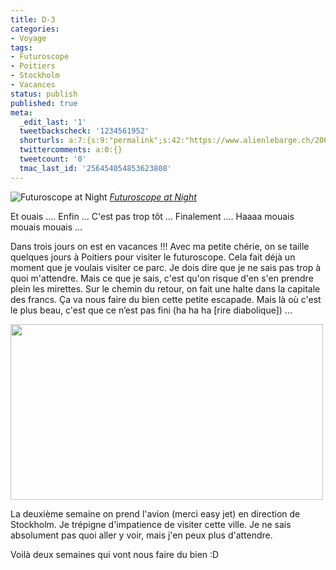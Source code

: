 ```yaml
---
title: D-3
categories:
- Voyage
tags:
- Futuroscope
- Poitiers
- Stockholm
- Vacances
status: publish
published: true
meta:
  _edit_last: '1'
  tweetbackscheck: '1234561952'
  shorturls: a:7:{s:9:"permalink";s:42:"https://www.alienlebarge.ch/2008/10/15/d-3/";s:7:"tinyurl";s:25:"https://tinyurl.com/aoryjj";s:4:"isgd";s:17:"https://is.gd/ikgl";s:5:"bitly";s:18:"https://bit.ly/gUHj";s:5:"snipr";s:22:"https://snipr.com/b9xor";s:5:"snurl";s:22:"https://snurl.com/b9xor";s:7:"snipurl";s:24:"https://snipurl.com/b9xor";}
  twittercomments: a:0:{}
  tweetcount: '0'
  tmac_last_id: '256454054853623808'
---
```

<img src="https://farm3.static.flickr.com/2388/1697732827_f87dc78c44.jpg" alt="Futuroscope at Night" />
<em><a title="photo sharing" href="https://www.flickr.com/photos/mance/1697732827/">Futuroscope at Night</a></em>

Et ouais ....
Enfin ...
C'est pas trop tôt ...
Finalement ....
Haaaa mouais mouais mouais ...

Dans trois jours on est en vacances !!! Avec ma petite chérie, on se taille quelques jours à Poitiers pour visiter le futuroscope. Cela fait déjà un moment que je voulais visiter ce parc. Je dois dire que je ne sais pas trop à quoi m'attendre. Mais ce que je sais, c'est qu'on risque d'en s'en prendre plein les mirettes.
Sur le chemin du retour, on fait une halte dans la capitale des francs. Ça va nous faire du bien cette petite escapade.
Mais là où c'est le plus beau, c'est que ce n’est pas fini (ha ha ha [rire diabolique]) ...

<!--more-->

<img class="alignnone size-medium wp-image-716" title="stockholm" src="https://dlgjp9x71cipk.cloudfront.net/2008/10/stockholm.png" alt="" width="500" height="281" />

La deuxième semaine on prend l'avion (merci easy jet) en direction de Stockholm. Je trépigne d'impatience de visiter cette ville. Je ne sais absolument pas quoi aller y voir, mais j'en peux plus d'attendre.

Voilà deux semaines qui vont nous faire du bien :D
